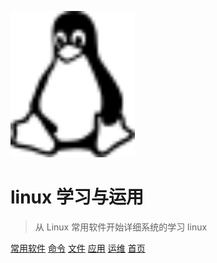 <img src="_img/logo.svg" width="199.43px" height="234.2px" ></div>

# linux 学习与运用

> 从 Linux 常用软件开始详细系统的学习 linux

[常用软件](/software/)
[命令](/command/)
[文件](/file/)
[应用](/application/)
[运维](/operation-and-maintenance/)
<a href="https://lbb4511.top">首页</a>
